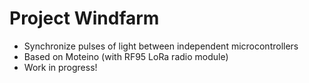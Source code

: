 # Project Windfarm

- Synchronize pulses of light between independent microcontrollers
- Based on Moteino (with RF95 LoRa radio module)
- Work in progress!